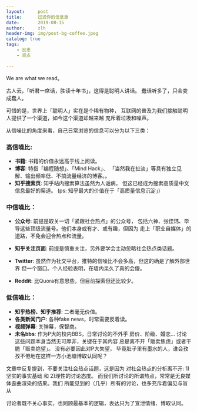 ```yaml
---
layout:     post
title:      过滤你的信息源 
date:       2019-08-15
author:     zlh
header-img: img/post-bg-coffee.jpeg
catalog: true
tags:
    - 反思
    - 观点

---
```


We are what we read。

古人云，「听君一席话，胜读十年书」，这得是聪明人讲话。
蠢话听多了，只会变成蠢人。

可惜的是，世界上「聪明人」实在是个稀有物种，
互联网的普及为我们接触聪明人提供了一个渠道，如今这个渠道却越来越
充斥着垃圾和噪声。 


从信噪比的角度来看，自己日常浏览的信息可以分为以下三类：

### 高信噪比:

- **书籍**: 书籍的价值永远高于线上阅读。
- **博客**: 特指「编程随想」、「Mind Hack」、
「当然我在扯淡」等具有独立见解、输出频率低、不搞流量经济的博客。。
- **知乎搜索页**: 知乎站内搜索算法虽然为人诟病，
但这已经成为搜索高质量中文信息最好的渠道。
(ps: 知乎最大的价值在于「高质量信息沉淀」)

### 中信噪比：

- **公众号**: 前提是取关一切「紧跟社会热点」的公众号，
包括六神、张佳玮、毕导这些顶级流量号。他们本身或有才、或有趣，但因为
走上「职业自媒体」的道路，不免会迎合热点和流量。

- **知乎关注页面**: 前提是慎重关注，另外要学会主动忽略社会热点类话题。
- **Twitter**: 虽然作为社交平台，推特的信噪比不会多高，但这的确是了解外部世界
但一个窗口。个人经验表明，在墙内呆久了真的会傻。
- **Reddit**: 比Quora有意思些，但目前探索但还比较少。

### 低信噪比：

- **知乎热榜、知乎推荐**: 二者毫无价值。
- **各类新闻门户**: 各种fake news，时常需要反着读。
- **视频弹幕**: 关弹幕，保智商。
- **未名bbs**: 作为P大的校内BBS，日常讨论的不外乎
房价、阶级、婚恋... 讨论这些问题本身当然无可厚非，关键在于其内容
总是离不开「贩卖焦虑」或者干脆「贩卖绝望」。 没有必要因此对P大失望，
毕竟肚子里有墨水的人，谁会孜孜不倦地在这样一方小池塘博取认同呢？
 
文章中反复提到，不要关注社会热点话题，这是因为
对社会热点的分析离不开: 1)坚实的事实基础 和 2)理性的讨论态度。
而我们所讨论的所谓热点，常常是无良媒体歪曲渲染的结果。我们
所能见到的（几乎）所有的讨论，也多充斥着偏见与盲从

讨论者既不关心事实，也罔顾最基本的逻辑，表达只为了宣泄情绪、博取认同。

